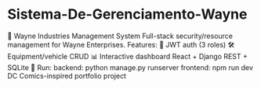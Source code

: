 # Sistema-De-Gerenciamento-Wayne
🦇 Wayne Industries Management System  Full-stack security/resource management for Wayne Enterprises. Features:  🔐 JWT auth (3 roles)  🛠️ Equipment/vehicle CRUD  📊 Interactive dashboard  React + Django REST + SQLite  🚀 Run: backend: python manage.py runserver frontend: npm run dev  DC Comics-inspired portfolio project

